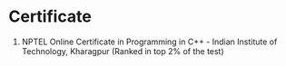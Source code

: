 # Certificate

1. NPTEL Online Certificate in Programming in C++ - Indian Institute of Technology, Kharagpur (Ranked in top 2% of the test)
